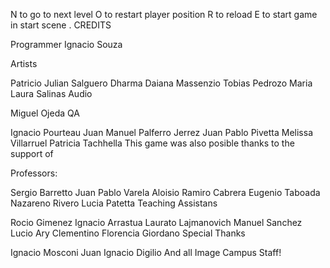 N to go to next level
O to restart player position 
R to reload 
E to start game in start scene
.
CREDITS


Programmer
Ignacio Souza


Artists

Patricio Julian Salguero
Dharma Daiana Massenzio
Tobias Pedrozo
Maria Laura Salinas
Audio

Miguel Ojeda
QA

Ignacio Pourteau
Juan Manuel Palferro Jerrez 
Juan Pablo Pivetta
Melissa Villarruel
Patricia Tachhella
This game was also posible thanks to the support of 

Professors: 

Sergio Barretto
Juan Pablo Varela Aloisio
Ramiro Cabrera
Eugenio Taboada
Nazareno Rivero
Lucia Patetta
Teaching Assistans

Rocio Gimenez
Ignacio Arrastua 
Laurato Lajmanovich
Manuel Sanchez
Lucio Ary Clementino
Florencia Giordano
Special Thanks

Ignacio Mosconi
Juan Ignacio Digilio
And all Image Campus Staff! 
